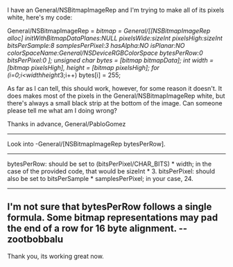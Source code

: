 

I have an General/NSBitmapImageRep and I'm trying to make all of its pixels white, here's my code:
    
General/NSBitmapImageRep = *bitmap = General/[[NSBitmapImageRep alloc]
		initWithBitmapDataPlanes:NULL 
		pixelsWide:sizeInt
		pixelsHigh:sizeInt
		bitsPerSample:8
		samplesPerPixel:3
		hasAlpha:NO
		isPlanar:NO
		colorSpaceName:General/NSDeviceRGBColorSpace
		bytesPerRow:0
		bitsPerPixel:0
	];
	unsigned char *bytes = [bitmap bitmapData];
	int width = [bitmap pixelsHigh], height = [bitmap pixelsHigh];
	for (i=0;i<width*height*3;i++)
		bytes[i] = 255;

As far as I can tell, this should work, however, for some reason it doesn't. It does makes most of the pixels in the General/NSBitmapImageRep white, but there's always a small black strip at the bottom of the image. Can someone please tell me what am I doing wrong?

Thanks in advance,
General/PabloGomez

----
Look into -General/[NSBitmapImageRep bytesPerRow].

----
bytesPerRow: should be set to (bitsPerPixel/CHAR_BITS) * width; in the case of the provided code, that would be sizeInt * 3.
bitsPerPixel: should also be set to bitsPerSample * samplesPerPixel; in your case, 24. 

----

I'm not sure that bytesPerRow follows a single formula. Some bitmap representations may pad the end of a row for 16 byte alignment. --zootbobbalu
----
Thank you, its working great now.